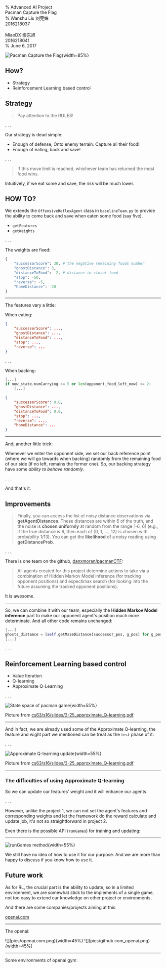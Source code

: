 % Advanced AI Project<br> Pacman Capture the Flag <br>
% Wanshu Liu 刘莞姝 <br> 2016218037 <br> <br> MiaoDX 缪东旭 <br> 2016218041 <br>
% June 6, 2017


![Pacman Capture the Flag](pics/pacman_1.png){width=85%}

## How?

* Strategy
* Reinforcement Learning based control

## Strategy

> Pay attention to the RULES!

. . .

Our strategy is dead simple:

* Enough of defense, Onto enemy terrain. Capture all their food!
* Enough of eating, back and save!

. . .

> If this move limit is reached, whichever team has returned the most food wins. 

Intuitively, if we eat some and save, the risk will be much lower.

## HOW TO?

We extends the `OffensiveReflexAgent` class in `baselineTeam.py` to provide the ability to come back and save when eaten some food (say five).

* `getFeatures`
* `getWeights`

. . .

The weights are fixed:

``` python
{
    "successorScore": 30, # the negative remaining foods number
    "ghostDistance": 3,
    "distanceToFood": -2, # distance to closet food
    "stop": -50,
    "reverse": -5,
    "homeDistance": -20
}
```

***

The features vary a little:

When eating:

``` json
{
    "successorScore": ...,
    "ghostDistance": ...,
    "distanceToFood": ...,
    "stop": ...,
    "reverse": ...
}
```

. . .

When backing:

``` python
[...]
if now_state.numCarrying >= 5 or len(opponent_food_left_now) <= 2:
    [...]
```

``` json
{
    "successorScore": 0.0,
    "ghostDistance": ...,
    "distanceToFood": 0.0,
    "stop": ...,
    "reverse": ...,
    "homeDistance": ...
}
```

***

And, another little trick:

Whenever we enter the opponent side, we set our back reference point (where we will go towards when backing) randomly from the remaining food of our side (if no left, remains the former one). So, our backing strategy have some *ability to behave randomly*.

. . .

And that's it.

## Improvements

> Finally, you can access the list of noisy distance observations via **getAgentDistances**. These distances are within 6 of the truth, and the
noise is **chosen uniformly** at random from the range [-6, 6] (e.g., if the true distance is 6, then each of {0, 1, ..., 12} is chosen with
probability 1/13). You can get the **likelihood** of a noisy reading using **getDistanceProb**.

. . .

There is one team on the github, [danxmoran/pacmanCTF](https://github.com/danxmoran/pacmanCTF):

> All agents created for this project determine actions to take via a combination of Hidden Markov Model inference (for tracking opponent positions) and expectimax search (for looking into the future assuming the tracked opponent positions). 

It is awesome.

***

So, we can combine it with our team, especially the **Hidden Markov Model inference** part to make our opponent agent's position much more determinate. And all other code remains unchanged:

``` python
[...]
ghosts_distance = [self.getMazeDistance(successor_pos, g_pos) for g_pos in enemy_ghosts_pos]
[...]
```

. . .

## Reinforcement Learning based control

* Value Iteration
* Q-learning
* Approximate Q-Learning

. . .

![State space of pacman game](pics/state_space.png){width=55%}

Picture from [cs63/s16/slides/3-25_approximate_Q-learning.pdf](https://www.cs.swarthmore.edu/~bryce/cs63/s16/slides/3-25_approximate_Q-learning.pdf)

***

And in fact, we are already used some of the Approximate Q-learning, the feature and wight part we mentioned can be treat as the `test` phase of it.

. . .

![Approximate Q-learning update](pics/approximate_q.png){width=55%}

Picture from [cs63/s16/slides/3-25_approximate_Q-learning.pdf](https://www.cs.swarthmore.edu/~bryce/cs63/s16/slides/3-25_approximate_Q-learning.pdf)

***

### The difficulties of using Approximate Q-learning

So we can update our features' weight and it will enhance our agents.

. . .

However, unlike the project 1, we can not set the agent's features and corresponding weights and let the framework do the reward calculate and update job, it's not so straightforward in project 2.

Even there is the possible API (`runGames`) for training and updating:

***

![runGames method](pics/rungame.png){width=55%}

We still have no idea of how to use it for our purpose. And we are more than happy to discuss if you know how to use it.

## Future work

As for RL, the crucial part is the ability to update, so in a limited environment, we are somewhat stick to the implements of a single game, not too easy to extend our knowledge on other project or environments.

And there are some companies/projects aiming at this:

[openai.com](https://openai.com/)

***

The openai:

<div id="openai">
![](pics/openai.com.png){width=45%}
![](pics/github.com_openai.png){width=45%}
</div>

***

Some environments of openai gym:

![]()

## 